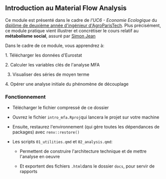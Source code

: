 ## Introduction au Material Flow Analysis

Ce module est présenté dans le cadre de *l'UC6 - Economie Ecologique* du [diplôme de deuxième année d'ingénieur d'AgroParisTech](https://sim-jean.github.io/teaching/agro/2A/). Plus précisément, ce module pratique vient illustrer et concrétiser le cours relatif au **métabolisme social**, assuré par [Simon Jean](https://sim-jean.github.io/)

Dans le cadre de ce module, vous apprendrez à:

1\. Télécharger les données d'Eurostat

2\. Calculer les variables clés de l'analyse MFA

3.  Visualiser des séries de moyen terme

4\. Opérer une analyse initiale du phénomène de découplage

### Fonctionnement

-   Télécharger le fichier compressé de ce dossier

-   Ouvrez le fichier `intro_mfa.Rproj`qui lancera le projet sur votre machine

-   Ensuite, restaurez l'environnement (qui gère toutes les dépendances de packages) avec `renv::restore()`

-   Les scripts `01_utilities.qmd` et `02_analysis.qmd`:

    -   Permettent de construire l'architecture technique et de mettre l'analyse en oeuvre

    -   Et exportent des fichiers `.html`dans le dossier `docs`, pour servir de rapports
